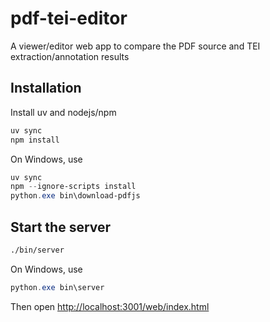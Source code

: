 # pdf-tei-editor

A viewer/editor web app to compare the PDF source and TEI extraction/annotation results

## Installation

Install uv and nodejs/npm

```bash
uv sync
npm install
```

On Windows, use

```powershell
uv sync
npm --ignore-scripts install
python.exe bin\download-pdfjs
```

## Start the server

```bash
./bin/server
```

On Windows, use

```powershell
python.exe bin\server
```

Then open <http://localhost:3001/web/index.html>


